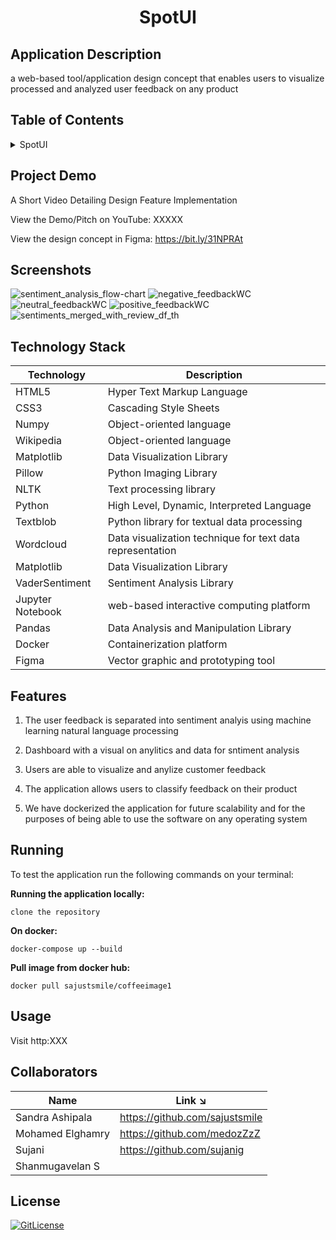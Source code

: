 <!-- PROJECT TITLE -->
  <h1 align="center">SpotUI</h1>

## Application Description

a web-based tool/application design concept that enables users to visualize processed and analyzed user feedback on any product

## Table of Contents

<details>
<summary>SpotUI</summary>

- [Application Description](#application-description)
- [Table of Contents](#table-of-contents)
- [Project Demo](#demo)
- [Screenshots](#screenshots)
- [Technology Stack](#technology-stack)
- [Features](#features)
- [Running](#running)
- [Usage](#usage)
- [Collaborators](#collaborators)
- [References](#references)
- [License](#license)

</details>

## Project Demo

A Short Video Detailing Design Feature Implementation

View the Demo/Pitch on YouTube: XXXXX

View the design concept in Figma: https://bit.ly/31NPRAt

## Screenshots
![sentiment_analysis_flow-chart](https://user-images.githubusercontent.com/19821445/145721397-84aeb241-a834-4881-b163-0bb433f4f7e4.JPG)
![negative_feedbackWC](https://user-images.githubusercontent.com/19821445/145718820-ec8ea7a9-04a7-4655-835f-398e9f449938.JPG)
![neutral_feedbackWC](https://user-images.githubusercontent.com/19821445/145718827-59918c14-2ef7-4c19-86af-55ef00897a1e.JPG)
![positive_feedbackWC](https://user-images.githubusercontent.com/19821445/145718824-0612a1ff-6578-4cc0-b540-d4c4aed397f0.JPG)
![sentiments_merged_with_review_df_th](https://user-images.githubusercontent.com/19821445/145718832-cb4b9c48-d05b-481d-b9dc-7f67e88294fd.JPG)

## Technology Stack

| Technology       | Description                                               |
| ---------------- | --------------------------------------------------------- |
| HTML5            | Hyper Text Markup Language                                |
| CSS3             | Cascading Style Sheets                                    |
| Numpy            | Object-oriented language                                  |
| Wikipedia        | Object-oriented language                                  |
| Matplotlib       | Data Visualization Library                                |
| Pillow           | Python Imaging Library                                    |
| NLTK             | Text processing library                                   |
| Python           | High Level, Dynamic, Interpreted Language                 |
| Textblob         | Python library for textual data processing                |
| Wordcloud        | Data visualization technique for text data representation |
| Matplotlib       | Data Visualization Library                                |
| VaderSentiment   | Sentiment Analysis Library                                |
| Jupyter Notebook | web-based interactive computing platform                  |
| Pandas           | Data Analysis and Manipulation Library                    |
| Docker           | Containerization platform                                 |
| Figma            | Vector graphic and prototyping tool                       |

## Features

1. The user feedback is separated into sentiment analyis using machine learning natural language processing

2. Dashboard with a visual on anylitics and data for sntiment analysis

3. Users are able to visualize and anylize customer feedback

4. The application allows users to classify feedback on their product

5. We have dockerized the application for future scalability and for the purposes of being able to use the software on any operating system

## Running

To test the application run the following commands on your terminal:

**Running the application locally:**

```
clone the repository
```

**On docker:**

```
docker-compose up --build
```

**Pull image from docker hub:**

```
docker pull sajustsmile/coffeeimage1
```

## Usage

Visit http:XXX

## Collaborators

| Name             | Link ↘️                        |
| ---------------- | ------------------------------ |
| Sandra Ashipala  | https://github.com/sajustsmile |
| Mohamed Elghamry | https://github.com/medozZzZ    |
| Sujani           | https://github.com/sujanig     |
| Shanmugavelan S  |                                |

## License
[![GitLicense](https://gitlicense.com/badge/sajustsmile/sajustsmile.github.io)](https://github.com/sajustsmile/spotUI/blob/main/LICENSE)
